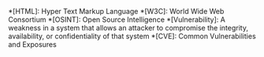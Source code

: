 *[HTML]: Hyper Text Markup Language
*[W3C]: World Wide Web Consortium
*[OSINT]: Open Source Intelligence
*[Vulnerability]: A weakness in a system that allows an attacker to compromise the integrity, availability, or confidentiality of that system
*[CVE]: Common Vulnerabilities and Exposures